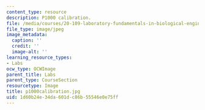 ```yaml
---
content_type: resource
description: P1000 calibration.
file: /media/courses/20-109-laboratory-fundamentals-in-biological-engineering-fall-2007/1d60b24e34da601dc86b55546e0e75ff_p1000calibration.jpg
file_type: image/jpeg
image_metadata:
  caption: ''
  credit: ''
  image-alt: ''
learning_resource_types:
- Labs
ocw_type: OCWImage
parent_title: Labs
parent_type: CourseSection
resourcetype: Image
title: p1000calibration.jpg
uid: 1d60b24e-34da-601d-c86b-55546e0e75ff
---
```

